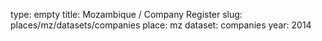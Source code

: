 type: empty
title: Mozambique / Company Register
slug: places/mz/datasets/companies
place: mz
dataset: companies
year: 2014
